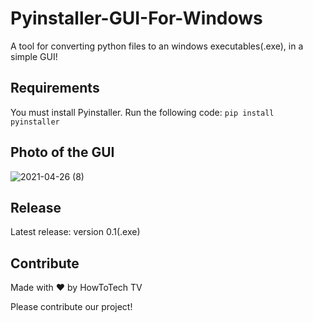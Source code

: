 # Pyinstaller-GUI-For-Windows

A tool for converting python files to an windows executables(.exe), in a simple GUI!

## Requirements

You must install Pyinstaller.
Run the following code:
```pip install pyinstaller```
## Photo of the GUI
![2021-04-26 (8)](https://user-images.githubusercontent.com/81604130/116025222-91fa6e80-a682-11eb-8629-31e6679aa2f4.png)


## Release
Latest release: version 0.1(.exe)

## Contribute
Made with ❤ by HowToTech TV

Please contribute our project!
